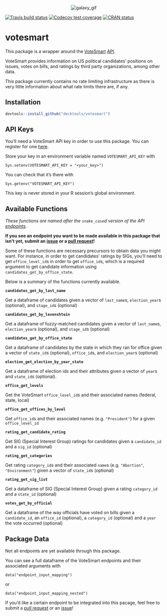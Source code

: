 
<p align="center">

<img src="https://media.giphy.com/media/pD4mUFQR0ovmg/giphy.gif" alt="galaxy_gif">

</p>

<!-- badges: start -->

[![Travis build
status](https://travis-ci.org/decktools/votesmart.svg?branch=master)](https://travis-ci.org/decktools/votesmart)
[![Codecov test
coverage](https://codecov.io/gh/decktools/votesmart/branch/master/graph/badge.svg)](https://codecov.io/gh/decktools/votesmart?branch=master)
[![CRAN
status](https://www.r-pkg.org/badges/version/votesmart)](https://CRAN.R-project.org/package=votesmart)
<!-- badges: end -->

# votesmart

This package is a wrapper around the
[VoteSmart](https://justfacts.votesmart.org/)
[API](http://api.votesmart.org/docs/).

VoteSmart provides information on US political candidates’ positions on
issues, votes on bills, and ratings by third party organizations, among
other data.

This package currently contains no rate limiting infrastructure as there
is very little information about what rate limits there are, if any.

## Installation

``` r
devtools::install_github("decktools/votesmart")
```

## API Keys

You’ll need a VoteSmart API key in order to use this package. You can
register for one [here](https://votesmart.org/share/api#.XjxqEjJKjOQ).

Store your key in an environment variable named `VOTESMART_API_KEY` with

    Sys.setenv(VOTESMART_API_KEY = "<your_key>")

You can check that it’s there with

    Sys.getenv("VOTESMART_API_KEY")

This key is never stored in your R session’s global environment.

## Available Functions

*These functions are named after the `snake_case`d version of the API
[endpoints](http://api.votesmart.org/docs/).*

**If you see an endpoint you want to be made available in this package
that isn’t yet, submit an
[issue](https://github.com/decktools/votesmart/issues) or a [pull
request](https://github.com/decktools/votesmart/pulls)\!**

Some of these functions are necessary precursors to obtain data you
might want. For instance, in order to get candidates’ ratings by SIGs,
you’ll need to get `office_level_id`s in order to get `office_id`s,
which is a required argument to get candidate information using
`candidates_get_by_office_state`.

Below is a summary of the functions currently available.

**`candidates_get_by_last_name`**

Get a dataframe of candidates given a vector of `last_name`s,
`election_year`s (optional), and `stage_id`s (optional)

**`candidates_get_by_levenshtein`**

Get a dataframe of fuzzy-matched candidates given a vector of
`last_name`s, `election_year`s (optional), and `stage_id`s (optional)

**`candidates_get_by_office_state`**

Get a dataframe of candidates by the state in which they ran for office
given a vector of `state_id`s (optional), `office_id`s, and
`election_year`s (optional)

**`election_get_election_by_year_state`**

Get a dataframe of election ids and their attributes given a vector of
`year`s and `state_id`s (optional).

**`office_get_levels`**

Get the VoteSmart `office_level_id`s and their associated names
(federal, state, local)

**`office_get_offices_by_level`**

Get `office_id`s and their associated names (e.g. `"President"`) for a
given `office_level_id`

**`rating_get_candidate_rating`**

Get SIG (Special Interest Group) ratings for candidates given a
`candidate_id` and a `sig_id` (optional)

**`rating_get_categories`**

Get rating `category_id`s and their associated `name`s (e.g.
`"Abortion"`, `"Environment"`) given a vector of `state_id`s (optional)

**`rating_get_sig_list`**

Get a dataframe of SIG (Special Interest Group) given a rating
`category_id` and a `state_id` (optional)

**`votes_get_by_official`**

Get a dataframe of the way officials have voted on bills given a
`candidate_id`, an `office_id` (optional), a `category_id` (optional)
and a `year` the vote occurred (optional)

## Package Data

Not all endpoints are yet available through this package.

You can see a full dataframe of the VoteSmart endpoints and their
associated arguments with

    data("endpoint_input_mapping")

or

    data("endpoint_input_mapping_nested")

If you’d like a certain endpoint to be integrated into this pacage, feel
free to submit a [pull
request](https://github.com/decktools/votesmart/pulls) or an
[issue](https://github.com/decktools/votesmart/issues)\!
